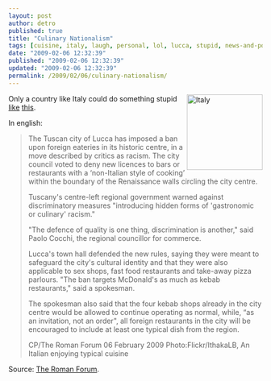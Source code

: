 ```yaml
---
layout: post
author: detro
published: true
title: "Culinary Nationalism"
tags: [cuisine, italy, laugh, personal, lol, lucca, stupid, news-and-politics, politics, curiosity, news, law, ridiculous]
date: "2009-02-06 12:32:39"
published: "2009-02-06 12:32:39"
updated: "2009-02-06 12:32:39"
permalink: /2009/02/06/culinary-nationalism/
---
```


<img src="http://i170.photobucket.com/albums/u279/dakidj_2008/italian_flag.gif" alt="Italy" width="150" align="right" />Only a country like Italy could do something stupid <a href="http://italiadallestero.info/archives/3142">like</a> <a href="http://italiadallestero.info/archives/3158">this</a>.

In english:
<blockquote>The Tuscan city of Lucca has imposed a ban upon foreign eateries in its historic centre, in a move described by critics as racism. The city council voted to deny new licences to bars or restaurants with a ‘non-Italian style of cooking’ within the boundary of the Renaissance walls circling the city centre.

Tuscany's centre-left regional government warned against discriminatory measures "introducing hidden forms of 'gastronomic or culinary' racism."

"The defence of quality is one thing, discrimination is another," said Paolo Cocchi, the regional councillor for commerce.

Lucca's town hall defended the new rules, saying they were meant to safeguard the city's cultural identity and that they were also applicable to sex shops, fast food restaurants and take-away pizza parlours. "The ban targets McDonald's as much as kebab restaurants," said a spokesman.

The spokesman also said that the four kebab shops already in the city centre would be allowed to continue operating as normal, while, “as an invitation, not an order", all foreign restaurants in the city will be encouraged to include at least one typical dish from the region.

CP/The Roman Forum
06 February 2009
Photo:Flickr/IthakaLB, An Italian enjoying typical cuisine</blockquote>

Source: <a href="http://www.theromanforum.com/articolo.asp?ID=1087">The Roman Forum</a>.

